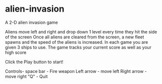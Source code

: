 # alien-invasion
A 2-D alien invasion game 

Aliens move left and right and drop down 1 level every time they hit the side of the screen
Once all aliens are cleared from the screen, a new fleet spawns and the speed of the aliens is increased. 
In each game you are given 3 ships to use. 
The game tracks your current score as well as your high score 

Click the Play button to start! 

Controls- 
space bar - Fire weapon
Left arrow - move left
Right arrow - move right 
"Q" - Quit 



